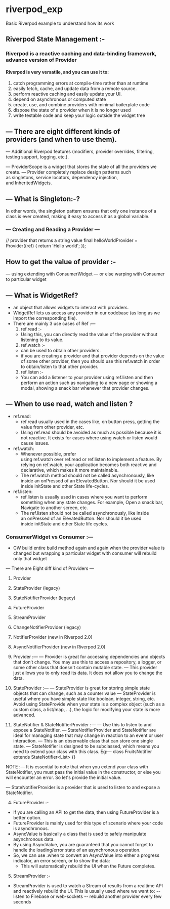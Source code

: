 # riverpod_exp
Basic Riverpod example to understand how its work

## Riverpod State Management :-


### Riverpod is a reactive caching and data-binding framework, advance version of Provider

#### Riverpod is very versatile, and you can use it to:
1. catch programming errors at compile-time rather than at runtime
2. easily fetch, cache, and update data from a remote source.
3. perform reactive caching and easily update your UI.
4. depend on asynchronous or computed state
5. create, use, and combine providers with minimal boilerplate code
6. dispose the state of a provider when it is no longer used
7. write testable code and keep your logic outside the widget tree

## — There are eight different kinds of providers (and when to use them).

— Additional Riverpod features (modifiers, provider overrides, filtering, testing support, logging, etc.).


— ProviderScope is a widget that stores the state of all the providers we create.
— Provider completely replace design patterns such as singletons, service locators, dependency injection, and InheritedWidgets.


## — What is Singleton:-?
In other words, the singleton pattern ensures that only one instance of a class is ever created, making it easy to access it as a global variable.

### — Creating and Reading a Provider —

// provider that returns a string value
final helloWorldProvider = Provider<String>((ref) {
  return 'Hello world';
});

## How to get the value  of provider :-
— using extending with ConsumerWidget 
—  or else warping with Consumer to particular widget

## — What is WidgetRef?
- an object that allows widgets to interact with providers.
- WidgetRef lets us access any provider in our codebase (as long as we import the corresponding file).
- There are mainly 3 use cases of Ref :—
	1. ref.read :-
	-  Using this, you can directly read the value of the provider without listening to its value.
	2. ref.watch :-
	-  can be used to obtain other providers.
	- if you are creating a provider and that provider depends on the value of some other provider, then you 		   should use this ref.watch in order to obtain/listen to that other provider.
	3. ref.listen :-
	- You can add a listener to your provider using ref.listen and then perform an action such as navigating to a 	     new page or showing a modal, showing a snack bar whenever that provider changes.


## — When to use read, watch and listen ?
* ref.read:
    * ref.read usually used in the cases like, on button press, getting the value from other provider, etc.
    * Using ref.read should be avoided as much as possible because it is not reactive. It exists for cases where using watch or listen would cause issues.
* ref.watch:
    * Whenever possible, prefer using ref.watch over ref.read or ref.listen to implement a feature. By relying on ref.watch, your application becomes both reactive and declarative, which makes it more maintainable.
    * The ref.watch method should not be called asynchronously, like inside an onPressed of an ElevatedButton. Nor should it be used inside initState and other State life-cycles.
* ref.listen:
    * ref.listen is usually used in cases where you want to perform something when any state changes. For example, Open a snack bar, Navigate to another screen, etc.
    * The ref.listen should not be called asynchronously, like inside an onPressed of an ElevatedButton. Nor should it be used inside initState and other State life cycles.


### ConsumerWidget vs Consumer  :—
- CW build entire build method again and again when the provider value is changed but wrapping a particular widget with consumer will rebuild only that widget 



— There are Eight diff kind of Providers — 
1. Provider
2. StateProvider (legacy)
3. StateNotifierProvider (legacy)
4. FutureProvider
5. StreamProvider
6. ChangeNotifierProvider (legacy)
7. NotifierProvider (new in Riverpod 2.0)
8. AsyncNotifierProvider (new in Riverpod 2.0)

1. Provider :—
— Provider is great for accessing dependencies and objects that don’t change.
You may use this to access a repository, a logger, or some other class that doesn't contain mutable state.
— This provider just allows you to only read its data. It does not allow you to change the data.

2. StateProvider :—
— StateProvider is great for storing simple state objects that can change, such as a counter value
— StateProvider is useful where you have simple state like boolean, integer, string, etc.
Avoid using StateProvide when your state is a complex object (such as a custom class, a list/map, ...), the logic for modifying your state is more advanced.


3. StateNotifier & StateNotifierProvider :—
— Use this to listen to and expose a StateNotifier.
— StateNotifierProvider and StateNotifier are ideal for managing state that may change in reaction to an event or user interaction.
— This is an observable class that can store one single state.
— StateNotifier is designed to be subclassed, which means you need to extend your class with this class.
 Eg:— class FruitsNotifier extends StateNotifier<List<String>> {}

NOTE :—  It is essential to note that when you extend your class with StateNotifier, you must pass the initial value in the constructor, or else you will encounter an error. So let's provide the initial value.

—  StateNotifierProvider is a provider that is used to listen to and expose a StateNotifier.

4. FutureProvider :-
- If you are calling an API to get the data, then using FutureProvider is a better option.
- FutureProvider is mainly used for this type of scenario where your code is asynchronous.
- AsyncValue is basically a class that is used to safely manipulate asynchronous data.
- By using AsyncValue, you are guaranteed that you cannot forget to handle the loading/error state of an asynchronous operation.
- So, we can use .when to convert an AsyncValue into either a progress indicator, an error screen, or to show the data:
	- This will automatically rebuild the UI when the Future completes.
	
5. StreamProvider :-
- StreamProvider is used to watch a Stream of results from a realtime API and reactively rebuild the UI.
This is usually used where we want to:
    -- listen to Firebase or web-sockets
    -- rebuild another provider every few seconds
